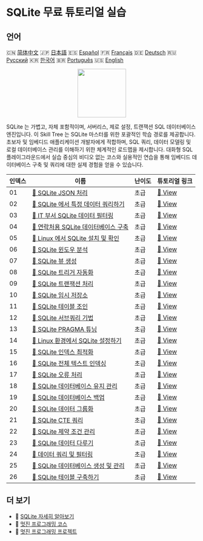 # SQLite 무료 튜토리얼 실습

## 언어

🇨🇳 [简体中文](README_zh.md) 🇯🇵 [日本語](README_ja.md) 🇪🇸 [Español](README_es.md) 🇫🇷 [Français](README_fr.md) 🇩🇪 [Deutsch](README_de.md) 🇷🇺 [Русский](README_ru.md) 🇰🇷 [한국어](README_ko.md) 🇧🇷 [Português](README_pt.md) 🇺🇸 [English](README.md) 

<div align="center">
<img width="128px" src="https://file.labex.io/path/yNOqpRQSmPL4.png">
</div>

SQLite 는 가볍고, 자체 포함적이며, 서버리스, 제로 설정, 트랜잭션 SQL 데이터베이스 엔진입니다. 이 Skill Tree 는 SQLite 마스터를 위한 포괄적인 학습 경로를 제공합니다. 초보자 및 임베디드 애플리케이션 개발자에게 적합하며, SQL 쿼리, 데이터 모델링 및 로컬 데이터베이스 관리를 이해하기 위한 체계적인 로드맵을 제시합니다. 대화형 SQL 플레이그라운드에서 실습 중심의 비디오 없는 코스와 실용적인 연습을 통해 임베디드 데이터베이스 구축 및 쿼리에 대한 실제 경험을 얻을 수 있습니다.

|   인덱스 | 이름                                                                                                                      | 난이도   | 튜토리얼 링크                                                                                 |
|----------|---------------------------------------------------------------------------------------------------------------------------|----------|-----------------------------------------------------------------------------------------------|
|       01 | [📖 SQLite JSON 처리](https://labex.io/ko/tutorials/sqlite-sqlite-json-processing-552553)                                 | 초급     | [🔗 View](https://labex.io/ko/tutorials/sqlite-sqlite-json-processing-552553)                 |
|       02 | [📖 SQLite 에서 특정 데이터 쿼리하기](https://labex.io/ko/tutorials/sqlite-query-specific-data-in-sqlite-552586)          | 초급     | [🔗 View](https://labex.io/ko/tutorials/sqlite-query-specific-data-in-sqlite-552586)          |
|       03 | [📖 IT 부서 SQLite 데이터 필터링](https://labex.io/ko/tutorials/sqlite-filter-sqlite-data-for-it-department-552585)       | 초급     | [🔗 View](https://labex.io/ko/tutorials/sqlite-filter-sqlite-data-for-it-department-552585)   |
|       04 | [📖 연락처용 SQLite 데이터베이스 구축](https://labex.io/ko/tutorials/sqlite-build-sqlite-database-for-contacts-552582)    | 초급     | [🔗 View](https://labex.io/ko/tutorials/sqlite-build-sqlite-database-for-contacts-552582)     |
|       05 | [📖 Linux 에서 SQLite 설치 및 확인](https://labex.io/ko/tutorials/sqlite-install-and-verify-sqlite-on-linux-552579)       | 초급     | [🔗 View](https://labex.io/ko/tutorials/sqlite-install-and-verify-sqlite-on-linux-552579)     |
|       06 | [📖 SQLite 윈도우 분석](https://labex.io/ko/tutorials/sqlite-sqlite-window-analytics-552561)                              | 초급     | [🔗 View](https://labex.io/ko/tutorials/sqlite-sqlite-window-analytics-552561)                |
|       07 | [📖 SQLite 뷰 생성](https://labex.io/ko/tutorials/sqlite-sqlite-view-creation-552560)                                     | 초급     | [🔗 View](https://labex.io/ko/tutorials/sqlite-sqlite-view-creation-552560)                   |
|       08 | [📖 SQLite 트리거 자동화](https://labex.io/ko/tutorials/sqlite-sqlite-trigger-automation-552559)                          | 초급     | [🔗 View](https://labex.io/ko/tutorials/sqlite-sqlite-trigger-automation-552559)              |
|       09 | [📖 SQLite 트랜잭션 처리](https://labex.io/ko/tutorials/sqlite-sqlite-transaction-handling-552558)                        | 초급     | [🔗 View](https://labex.io/ko/tutorials/sqlite-sqlite-transaction-handling-552558)            |
|       10 | [📖 SQLite 임시 저장소](https://labex.io/ko/tutorials/sqlite-sqlite-temporary-storage-552557)                             | 초급     | [🔗 View](https://labex.io/ko/tutorials/sqlite-sqlite-temporary-storage-552557)               |
|       11 | [📖 SQLite 테이블 조인](https://labex.io/ko/tutorials/sqlite-sqlite-table-joining-552556)                                 | 초급     | [🔗 View](https://labex.io/ko/tutorials/sqlite-sqlite-table-joining-552556)                   |
|       12 | [📖 SQLite 서브쿼리 기법](https://labex.io/ko/tutorials/sqlite-sqlite-subquery-techniques-552555)                         | 초급     | [🔗 View](https://labex.io/ko/tutorials/sqlite-sqlite-subquery-techniques-552555)             |
|       13 | [📖 SQLite PRAGMA 튜닝](https://labex.io/ko/tutorials/sqlite-sqlite-pragma-tuning-552554)                                 | 초급     | [🔗 View](https://labex.io/ko/tutorials/sqlite-sqlite-pragma-tuning-552554)                   |
|       14 | [📖 Linux 환경에서 SQLite 설정하기](https://labex.io/ko/tutorials/sqlite-setting-up-sqlite-in-linux-552335)               | 초급     | [🔗 View](https://labex.io/ko/tutorials/sqlite-setting-up-sqlite-in-linux-552335)             |
|       15 | [📖 SQLite 인덱스 최적화](https://labex.io/ko/tutorials/sqlite-sqlite-index-optimization-552552)                          | 초급     | [🔗 View](https://labex.io/ko/tutorials/sqlite-sqlite-index-optimization-552552)              |
|       16 | [📖 SQLite 전체 텍스트 인덱싱](https://labex.io/ko/tutorials/sqlite-sqlite-full-text-indexing-552551)                     | 초급     | [🔗 View](https://labex.io/ko/tutorials/sqlite-sqlite-full-text-indexing-552551)              |
|       17 | [📖 SQLite 오류 처리](https://labex.io/ko/tutorials/sqlite-sqlite-error-handling-552550)                                  | 초급     | [🔗 View](https://labex.io/ko/tutorials/sqlite-sqlite-error-handling-552550)                  |
|       18 | [📖 SQLite 데이터베이스 유지 관리](https://labex.io/ko/tutorials/sqlite-sqlite-database-maintenance-552549)               | 초급     | [🔗 View](https://labex.io/ko/tutorials/sqlite-sqlite-database-maintenance-552549)            |
|       19 | [📖 SQLite 데이터베이스 백업](https://labex.io/ko/tutorials/sqlite-sqlite-database-backup-552548)                         | 초급     | [🔗 View](https://labex.io/ko/tutorials/sqlite-sqlite-database-backup-552548)                 |
|       20 | [📖 SQLite 데이터 그룹화](https://labex.io/ko/tutorials/sqlite-sqlite-data-grouping-552547)                               | 초급     | [🔗 View](https://labex.io/ko/tutorials/sqlite-sqlite-data-grouping-552547)                   |
|       21 | [📖 SQLite CTE 쿼리](https://labex.io/ko/tutorials/sqlite-sqlite-cte-queries-552546)                                      | 초급     | [🔗 View](https://labex.io/ko/tutorials/sqlite-sqlite-cte-queries-552546)                     |
|       22 | [📖 SQLite 제약 조건 관리](https://labex.io/ko/tutorials/sqlite-sqlite-constraint-management-552545)                      | 초급     | [🔗 View](https://labex.io/ko/tutorials/sqlite-sqlite-constraint-management-552545)           |
|       23 | [📖 SQLite 데이터 다루기](https://labex.io/ko/tutorials/sqlite-working-with-data-in-sqlite-552340)                        | 초급     | [🔗 View](https://labex.io/ko/tutorials/sqlite-working-with-data-in-sqlite-552340)            |
|       24 | [📖 데이터 쿼리 및 필터링](https://labex.io/ko/tutorials/sqlite-querying-and-filtering-data-552338)                       | 초급     | [🔗 View](https://labex.io/ko/tutorials/sqlite-querying-and-filtering-data-552338)            |
|       25 | [📖 SQLite 데이터베이스 생성 및 관리](https://labex.io/ko/tutorials/sqlite-creating-and-managing-sqlite-databases-552337) | 초급     | [🔗 View](https://labex.io/ko/tutorials/sqlite-creating-and-managing-sqlite-databases-552337) |
|       26 | [📖 SQLite 테이블 구축하기](https://labex.io/ko/tutorials/sqlite-building-tables-in-sqlite-552336)                        | 초급     | [🔗 View](https://labex.io/ko/tutorials/sqlite-building-tables-in-sqlite-552336)              |

## 더 보기

- 🔗 [SQLite 자세히 알아보기](https://labex.io/ko/skilltrees/sqlite)
- 🔗 [멋진 프로그래밍 코스](https://github.com/labex-labs/awesome-programming-courses)
- 🔗 [멋진 프로그래밍 프로젝트](https://github.com/labex-labs/awesome-programming-projects)

